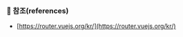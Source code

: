 






### :bookmark_tabs: 참조(references)
- [https://router.vuejs.org/kr/](https://router.vuejs.org/kr/)